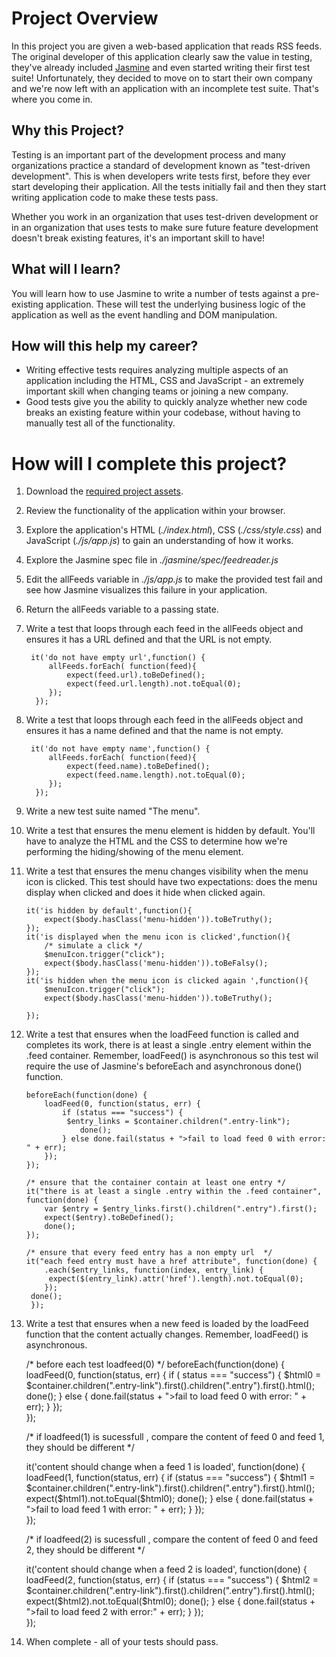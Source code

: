 # Project Overview

In this project you are given a web-based application that reads RSS feeds. The original developer of this application clearly saw the value in testing, they've already included [Jasmine](http://jasmine.github.io/) and even started writing their first test suite! Unfortunately, they decided to move on to start their own company and we're now left with an application with an incomplete test suite. That's where you come in.


## Why this Project?

Testing is an important part of the development process and many organizations practice a standard of development known as "test-driven development". This is when developers write tests first, before they ever start developing their application. All the tests initially fail and then they start writing application code to make these tests pass.

Whether you work in an organization that uses test-driven development or in an organization that uses tests to make sure future feature development doesn't break existing features, it's an important skill to have!


## What will I learn?

You will learn how to use Jasmine to write a number of tests against a pre-existing application. These will test the underlying business logic of the application as well as the event handling and DOM manipulation.


## How will this help my career?

* Writing effective tests requires analyzing multiple aspects of an application including the HTML, CSS and JavaScript - an extremely important skill when changing teams or joining a new company.
* Good tests give you the ability to quickly analyze whether new code breaks an existing feature within your codebase, without having to manually test all of the functionality.


# How will I complete this project?

1. Download the [required project assets](http://github.com/udacity/frontend-nanodegree-feedreader).
2. Review the functionality of the application within your browser.
3. Explore the application's HTML (*./index.html*), CSS (*./css/style.css*) and JavaScript (*./js/app.js*) to gain an understanding of how it works.
4. Explore the Jasmine spec file in *./jasmine/spec/feedreader.js*
5. Edit the allFeeds variable in *./js/app.js* to make the provided test fail and see how Jasmine visualizes this failure in your application.
6. Return the allFeeds variable to a passing state.


7. Write a test that loops through each feed in the allFeeds object and ensures it has a URL defined and that the URL is not empty.

 		it('do not have empty url',function() {
            allFeeds.forEach( function(feed){
                expect(feed.url).toBeDefined();
                expect(feed.url.length).not.toEqual(0);
            });
         });

8. Write a test that loops through each feed in the allFeeds object and ensures it has a name defined and that the name is not empty.

		it('do not have empty name',function() {
            allFeeds.forEach( function(feed){
                expect(feed.name).toBeDefined();
                expect(feed.name.length).not.toEqual(0);
            });
         });


9. Write a new test suite named "The menu".
10. Write a test that ensures the menu element is hidden by default. You'll have to analyze the HTML and the CSS to determine how we're performing the hiding/showing of the menu element.
11. Write a test that ensures the menu changes visibility when the menu icon is clicked. This test should have two expectations: does the menu display when clicked and does it hide when clicked again.

		it('is hidden by default',function(){
            expect($body.hasClass('menu-hidden')).toBeTruthy();
        });   
        it('is displayed when the menu icon is clicked',function(){
            /* simulate a click */
            $menuIcon.trigger("click");
            expect($body.hasClass('menu-hidden')).toBeFalsy();
        });
        it('is hidden when the menu icon is clicked again ',function(){
            $menuIcon.trigger("click");
            expect($body.hasClass('menu-hidden')).toBeTruthy();

        });


12. Write a test that ensures when the loadFeed function is called and completes its work, there is at least a single .entry element within the .feed container. Remember, loadFeed() is asynchronous so this test wil require the use of Jasmine's beforeEach and asynchronous done() function.

		beforeEach(function(done) {
            loadFeed(0, function(status, err) {
                if (status === "success") {
                 $entry_links = $container.children(".entry-link");
                    done();
                } else done.fail(status + ">fail to load feed 0 with error: " + err);
            });     
        });

        /* ensure that the container contain at least one entry */
        it("there is at least a single .entry within the .feed container", function(done) {
            var $entry = $entry_links.first().children(".entry").first();
            expect($entry).toBeDefined();
            done();
        });

        /* ensure that every feed entry has a non empty url  */
        it("each feed entry must have a href attribute", function(done) {
            .each($entry_links, function(index, entry_link) {
             expect($(entry_link).attr('href').length).not.toEqual(0);
            });
         done();
         });

13. Write a test that ensures when a new feed is loaded by the loadFeed function that the content actually changes. Remember, loadFeed() is asynchronous.

    /* before each test  loadfeed(0)
    */
    beforeEach(function(done) {
      loadFeed(0, function(status, err) {
        if ( status === "success") {
          $html0 = $container.children(".entry-link").first().children(".entry").first().html();
          done();
        } else {
          done.fail(status + ">fail to load feed 0 with error: " + err);
        }
        });    
    });

    /* if loadfeed(1) is sucessfull , compare the content of feed 0 and feed 1, they should be different */

    it('content should change when a feed 1 is loaded', function(done) {
      loadFeed(1, function(status, err) {
        if (status === "success") {
          $html1 = $container.children(".entry-link").first().children(".entry").first().html();
          expect($html1).not.toEqual($html0);
          done();
        } else {
          done.fail(status + ">fail to load feed 1  with error: " + err);
        }
      });     
    });

    /* if loadfeed(2) is sucessfull , compare the content of feed 0 and feed 2, they should be different */

    it('content should change when a feed 2 is loaded', function(done) {
      loadFeed(2, function(status, err) {
        if (status === "success") {
          $html2 = $container.children(".entry-link").first().children(".entry").first().html();   
          expect($html2).not.toEqual($html0);
          done();
        } else {
          done.fail(status + ">fail to load feed 2 with error:" + err);
        }
      });    
    });




14. When complete - all of your tests should pass.
        
